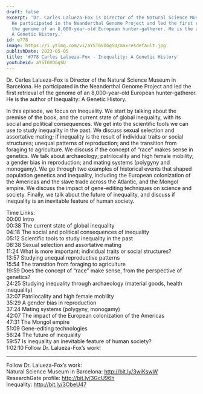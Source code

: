 ```yaml
---
draft: false
excerpt: 'Dr. Carles Lalueza-Fox is Director of the Natural Science Museum in Barcelona.
  He participated in the Neanderthal Genome Project and led the first retrieval of
  the genome of an 8,000-year-old European hunter-gatherer. He is the author of Inequality:
  A Genetic History.'
id: e778
image: https://i.ytimg.com/vi/aYST6VOGgSU/maxresdefault.jpg
publishDate: 2023-05-05
title: '#778 Carles Lalueza-Fox - Inequality: A Genetic History'
youtubeid: aYST6VOGgSU
---
```

Dr. Carles Lalueza-Fox is Director of the Natural Science Museum in Barcelona. He participated in the Neanderthal Genome Project and led the first retrieval of the genome of an 8,000-year-old European hunter-gatherer. He is the author of Inequality: A Genetic History.

In this episode, we focus on Inequality. We start by talking about the premise of the book, and the current state of global inequality, with its social and political consequences. We get into the scientific tools we can use to study inequality in the past. We discuss sexual selection and assortative mating; if inequality is the result of individual traits or social structures; unequal patterns of reproduction; and the transition from foraging to agriculture. We discuss if the concept of “race” makes sense in genetics. We talk about archaeology; patrilocality and high female mobility; a gender bias in reproduction; and mating systems (polygyny and monogamy). We go through two examples of historical events that shaped population genetics and inequality, including the European colonization of the Americas and the slave trade across the Atlantic, and the Mongol empire. We discuss the impact of gene-editing techniques on science and society. Finally, we talk about the future of inequality, and discuss if inequality is an inevitable feature of human society.

Time Links:  
00:00 Intro  
00:38  The current state of global inequality  
04:18  The social and political consequences of inequality  
05:12  Scientific tools to study inequality in the past  
08:38  Sexual selection and assortative mating  
11:24  What is more important: individual traits or social structures?  
13:57  Studying unequal reproductive patterns  
15:54  The transition from foraging to agriculture  
19:59  Does the concept of “race” make sense, from the perspective of genetics?  
24:25  Studying inequality through archaeology (material goods, health inequality)  
32:07  Patrilocality and high female mobility  
35:29  A gender bias in reproduction  
37:24  Mating systems (polygyny, monogamy)  
42:07  The impact of the European colonization of the Americas  
47:31  The Mongol empire  
51:09  Gene-editing technologies  
56:24  The future of inequality  
59:57  Is inequality an inevitable feature of human society?  
1:02:10  Follow Dr. Lalueza-Fox’s work!

---

Follow Dr. Lalueza-Fox’s work:  
Natural Science Museum in Barcelona: http://bit.ly/3wiKswW  
ResearchGate profile: http://bit.ly/3GcU96h  
Inequality: http://bit.ly/3ObeU47
